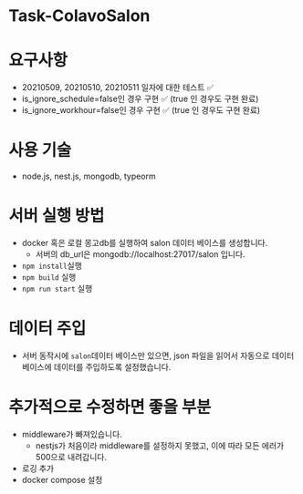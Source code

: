 # Task-ColavoSalon

# 요구사항
- 20210509, 20210510, 20210511 일자에 대한 테스트 ✅
- is_ignore_schedule=false인 경우 구현 ✅ (true 인 경우도 구현 완료)
- is_ignore_workhour=false인 경우 구현 ✅ (true 인 경우도 구현 완료)

# 사용 기술
- node.js, nest.js, mongodb, typeorm


# 서버 실행 방법
- docker 혹은 로컬 몽고db를 실행하여 salon 데이터 베이스를 생성합니다.
  - 서버의 db_url은 mongodb://localhost:27017/salon 입니다.
- `npm install`실행
- `npm build` 실행
- `npm run start` 실행

# 데이터 주입
- 서버 동작시에 `salon`데이터 베이스만 있으면, json 파일을 읽어서 자동으로 데이터 베이스에 데이터를 주입하도록 설정했습니다.


# 추가적으로 수정하면 좋을 부분
- middleware가 빠져있습니다.
  - nestjs가 처음이라 middleware를 설정하지 못했고, 이에 따라 모든 에러가 500으로 내려갑니다.
- 로깅 추가
- docker compose 설정

